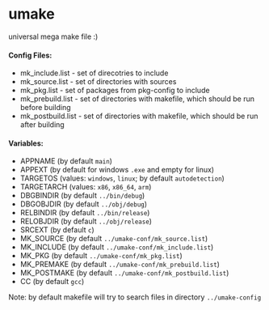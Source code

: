 # umake
universal mega make file :)

#### Config Files:
* mk_include.list - set of direcotries to include
* mk_source.list - set of directories with sources
* mk_pkg.list - set of packages from pkg-config to include
* mk_prebuild.list - set of directories with makefile, which should be run before building
* mk_postbuild.list - set of directories with makefile, which should be run after building

#### Variables:
* APPNAME (by default `main`)
* APPEXT (by default for windows `.exe` and empty for linux)
* TARGETOS (values: `windows`, `linux`; by default `autodetection`)
* TARGETARCH (values: `x86`, `x86_64`, `arm`)
* DBGBINDIR (by default `../bin/debug`)
* DBGOBJDIR (by default `../obj/debug`)
* RELBINDIR (by default `../bin/release`)
* RELOBJDIR (by default `../obj/release`)
* SRCEXT (by default `c`)
* MK_SOURCE (by default `../umake-conf/mk_source.list`)
* MK_INCLUDE (by default `../umake-conf/mk_include.list`)
* MK_PKG (by default `../umake-conf/mk_pkg.list`)
* MK_PREMAKE (by default `../umake-conf/mk_prebuild.list`)
* MK_POSTMAKE (by default `../umake-conf/mk_postbuild.list`)
* CC (by default `gcc`)

Note: by default makefile will try to search files in directory `../umake-config`